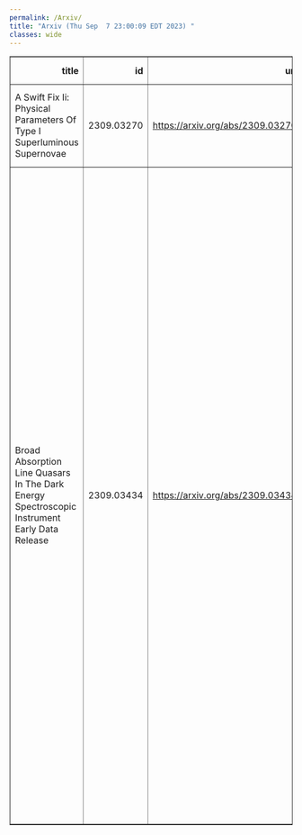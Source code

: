 ```yaml
---
permalink: /Arxiv/
title: "Arxiv (Thu Sep  7 23:00:09 EDT 2023) "
classes: wide
---
```

<table border="1" class="dataframe">
  <thead>
    <tr style="text-align: right;">
      <th>title</th>
      <th>id</th>
      <th>url</th>
      <th>authors</th>
      <th>Local Authors</th>
    </tr>
  </thead>
  <tbody>
    <tr>
      <td>A Swift Fix Ii: Physical Parameters Of Type I Superluminous Supernovae</td>
      <td>2309.03270</td>
      <td><a href="https://arxiv.org/abs/2309.03270" target="_blank">https://arxiv.org/abs/2309.03270</a></td>
      <td>Jason T. Hinkle, Benjamin J. Shappee, Michael A. Tucker</td>
      <td>Michael Tucker</td>
    </tr>
    <tr>
      <td>Broad Absorption Line Quasars In The Dark Energy Spectroscopic   Instrument Early Data Release</td>
      <td>2309.03434</td>
      <td><a href="https://arxiv.org/abs/2309.03434" target="_blank">https://arxiv.org/abs/2309.03434</a></td>
      <td>S. Filbert, P. Martini, K. Seebaluck, L. Ennesser, D. M. Alexander, A. Bault, A. Brodzeller, H. K. Herrera-Alcantar, P. Montero-Camacho, I. Pérez-Ràfols, C. Ramírez-Pérez, C. Ravoux, T. Tan, J. Aguilar, S. Ahlen, S. Bailey, D. Brooks, T. Claybaugh, K. Dawson, A. De La Macorra, P. Doel, K. Fanning, A. Font-Ribera, J. E. Forero-Romero, S. Gontcho A Gontcho, J. Guy, D. Kirkby, A. Kremin, C. Magneville, M. Manera, A. Meisner, R. Miquel, J. Moustakas, J. Nie, W. J. Percival, F. Prada, M. Rezaie, G. Rossi, E. Sanchez, M. Schubnell, H. Seo, G. Tarlé, B. A. Weaver, Z. Zhou</td>
      <td>Kevin Fanning, Lauren Ennesser, Paul Martini</td>
    </tr>
  </tbody>
</table>